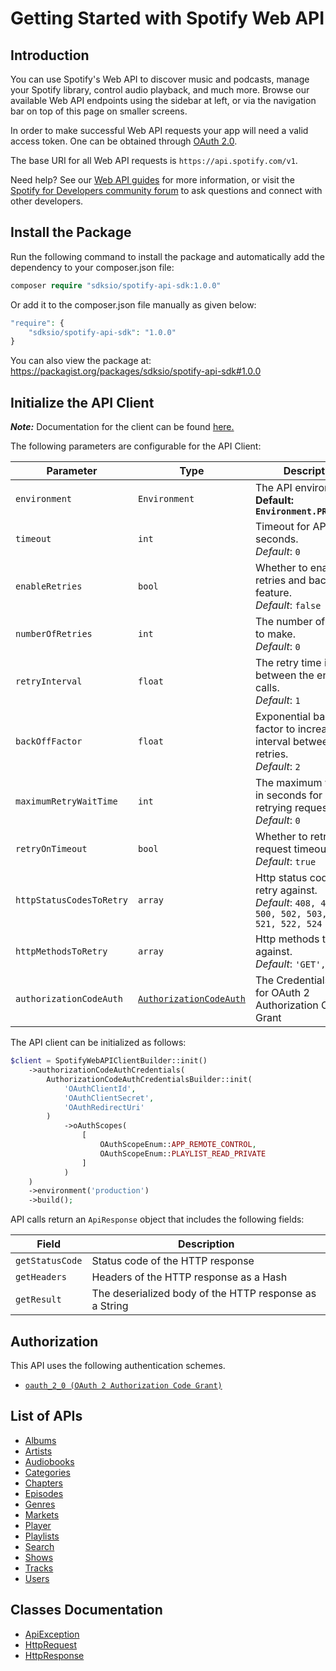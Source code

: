 
# Getting Started with Spotify Web API

## Introduction

You can use Spotify's Web API to discover music and podcasts, manage your Spotify library, control audio playback, and much more. Browse our available Web API endpoints using the sidebar at left, or via the navigation bar on top of this page on smaller screens.

In order to make successful Web API requests your app will need a valid access token. One can be obtained through <a href="https://developer.spotify.com/documentation/general/guides/authorization-guide/">OAuth 2.0</a>.

The base URI for all Web API requests is `https://api.spotify.com/v1`.

Need help? See our <a href="https://developer.spotify.com/documentation/web-api/guides/">Web API guides</a> for more information, or visit the <a href="https://community.spotify.com/t5/Spotify-for-Developers/bd-p/Spotify_Developer">Spotify for Developers community forum</a> to ask questions and connect with other developers.

## Install the Package

Run the following command to install the package and automatically add the dependency to your composer.json file:

```php
composer require "sdksio/spotify-api-sdk:1.0.0"
```

Or add it to the composer.json file manually as given below:

```php
"require": {
    "sdksio/spotify-api-sdk": "1.0.0"
}
```

You can also view the package at:
https://packagist.org/packages/sdksio/spotify-api-sdk#1.0.0

## Initialize the API Client

**_Note:_** Documentation for the client can be found [here.](https://www.github.com/sdks-io/spotify-api-php-sdk/tree/1.0.0/doc/client.md)

The following parameters are configurable for the API Client:

| Parameter | Type | Description |
|  --- | --- | --- |
| `environment` | `Environment` | The API environment. <br> **Default: `Environment.PRODUCTION`** |
| `timeout` | `int` | Timeout for API calls in seconds.<br>*Default*: `0` |
| `enableRetries` | `bool` | Whether to enable retries and backoff feature.<br>*Default*: `false` |
| `numberOfRetries` | `int` | The number of retries to make.<br>*Default*: `0` |
| `retryInterval` | `float` | The retry time interval between the endpoint calls.<br>*Default*: `1` |
| `backOffFactor` | `float` | Exponential backoff factor to increase interval between retries.<br>*Default*: `2` |
| `maximumRetryWaitTime` | `int` | The maximum wait time in seconds for overall retrying requests.<br>*Default*: `0` |
| `retryOnTimeout` | `bool` | Whether to retry on request timeout.<br>*Default*: `true` |
| `httpStatusCodesToRetry` | `array` | Http status codes to retry against.<br>*Default*: `408, 413, 429, 500, 502, 503, 504, 521, 522, 524` |
| `httpMethodsToRetry` | `array` | Http methods to retry against.<br>*Default*: `'GET', 'PUT'` |
| `authorizationCodeAuth` | [`AuthorizationCodeAuth`](https://www.github.com/sdks-io/spotify-api-php-sdk/tree/1.0.0/doc/auth/oauth-2-authorization-code-grant.md) | The Credentials Setter for OAuth 2 Authorization Code Grant |

The API client can be initialized as follows:

```php
$client = SpotifyWebAPIClientBuilder::init()
    ->authorizationCodeAuthCredentials(
        AuthorizationCodeAuthCredentialsBuilder::init(
            'OAuthClientId',
            'OAuthClientSecret',
            'OAuthRedirectUri'
        )
            ->oAuthScopes(
                [
                    OAuthScopeEnum::APP_REMOTE_CONTROL,
                    OAuthScopeEnum::PLAYLIST_READ_PRIVATE
                ]
            )
    )
    ->environment('production')
    ->build();
```

API calls return an `ApiResponse` object that includes the following fields:

| Field | Description |
|  --- | --- |
| `getStatusCode` | Status code of the HTTP response |
| `getHeaders` | Headers of the HTTP response as a Hash |
| `getResult` | The deserialized body of the HTTP response as a String |

## Authorization

This API uses the following authentication schemes.

* [`oauth_2_0 (OAuth 2 Authorization Code Grant)`](https://www.github.com/sdks-io/spotify-api-php-sdk/tree/1.0.0/doc/auth/oauth-2-authorization-code-grant.md)

## List of APIs

* [Albums](https://www.github.com/sdks-io/spotify-api-php-sdk/tree/1.0.0/doc/controllers/albums.md)
* [Artists](https://www.github.com/sdks-io/spotify-api-php-sdk/tree/1.0.0/doc/controllers/artists.md)
* [Audiobooks](https://www.github.com/sdks-io/spotify-api-php-sdk/tree/1.0.0/doc/controllers/audiobooks.md)
* [Categories](https://www.github.com/sdks-io/spotify-api-php-sdk/tree/1.0.0/doc/controllers/categories.md)
* [Chapters](https://www.github.com/sdks-io/spotify-api-php-sdk/tree/1.0.0/doc/controllers/chapters.md)
* [Episodes](https://www.github.com/sdks-io/spotify-api-php-sdk/tree/1.0.0/doc/controllers/episodes.md)
* [Genres](https://www.github.com/sdks-io/spotify-api-php-sdk/tree/1.0.0/doc/controllers/genres.md)
* [Markets](https://www.github.com/sdks-io/spotify-api-php-sdk/tree/1.0.0/doc/controllers/markets.md)
* [Player](https://www.github.com/sdks-io/spotify-api-php-sdk/tree/1.0.0/doc/controllers/player.md)
* [Playlists](https://www.github.com/sdks-io/spotify-api-php-sdk/tree/1.0.0/doc/controllers/playlists.md)
* [Search](https://www.github.com/sdks-io/spotify-api-php-sdk/tree/1.0.0/doc/controllers/search.md)
* [Shows](https://www.github.com/sdks-io/spotify-api-php-sdk/tree/1.0.0/doc/controllers/shows.md)
* [Tracks](https://www.github.com/sdks-io/spotify-api-php-sdk/tree/1.0.0/doc/controllers/tracks.md)
* [Users](https://www.github.com/sdks-io/spotify-api-php-sdk/tree/1.0.0/doc/controllers/users.md)

## Classes Documentation

* [ApiException](https://www.github.com/sdks-io/spotify-api-php-sdk/tree/1.0.0/doc/api-exception.md)
* [HttpRequest](https://www.github.com/sdks-io/spotify-api-php-sdk/tree/1.0.0/doc/http-request.md)
* [HttpResponse](https://www.github.com/sdks-io/spotify-api-php-sdk/tree/1.0.0/doc/http-response.md)


